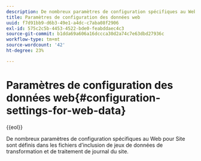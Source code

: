 ```yaml
---
description: De nombreux paramètres de configuration spécifiques au Web pour Site sont définis dans les fichiers d’inclusion de jeux de données de transformation et de traitement de journal du site.
title: Paramètres de configuration des données web
uuid: f7d91bb9-d6b3-49e1-a4dc-c7aba08f2906
exl-id: 575c2c5b-4453-4522-bde0-feabddaec4c3
source-git-commit: b1dda69a606a16dccca30d2a74c7e63dbd27936c
workflow-type: tm+mt
source-wordcount: '42'
ht-degree: 23%

---
```


# Paramètres de configuration des données web{#configuration-settings-for-web-data}

{{eol}}

De nombreux paramètres de configuration spécifiques au Web pour Site sont définis dans les fichiers d’inclusion de jeux de données de transformation et de traitement de journal du site.
